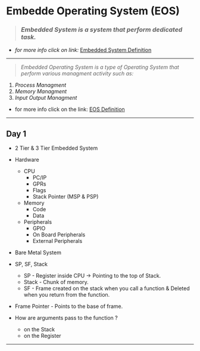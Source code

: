 # Embedde Operating System (EOS)

> ### *Embedded System is a system that perform dedicated task.*

* *for more info click on link:*
[Embedded System Definition](https://www.heavy.ai/technical-glossary/embedded-systems "HEAVI.AI")

---

> _Embedded Operating System is a type of Operating System that perform various managment activity such as:_
1. _Process Managment_
1. _Memory Managment_
1. _Input Output Managment_

* for more info click on the link: 
[EOS Definition](https://www.javatpoint.com/embedded-operating-system "JavaPoint.com")

___

## Day 1 

* 2 Tier & 3 Tier Embedded System
* Hardware
    * CPU 
        * PC/IP
        * GPRs
        * Flags
        * Stack Pointer (MSP & PSP)
    * Memory
        * Code 
        * Data
    * Peripherals
        * GPIO
        * On Board Peripherals
        * External Peripherals

* Bare Metal System
* SP, SF, Stack
    * SP - Register inside CPU -> Pointing to the top of Stack.
    * Stack - Chunk of memory.
    * SF - Frame created on the stack when you call a function & Deleted when you return from the function.
* Frame Pointer - Points to the base of frame.
* How are arguments pass to the function ?
    * on the Stack
    * on the Register

---








